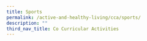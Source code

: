 ```yaml
---
title: Sports
permalink: /active-and-healthy-living/cca/sports/
description: ""
third_nav_title: Co Curricular Activities
---
```

